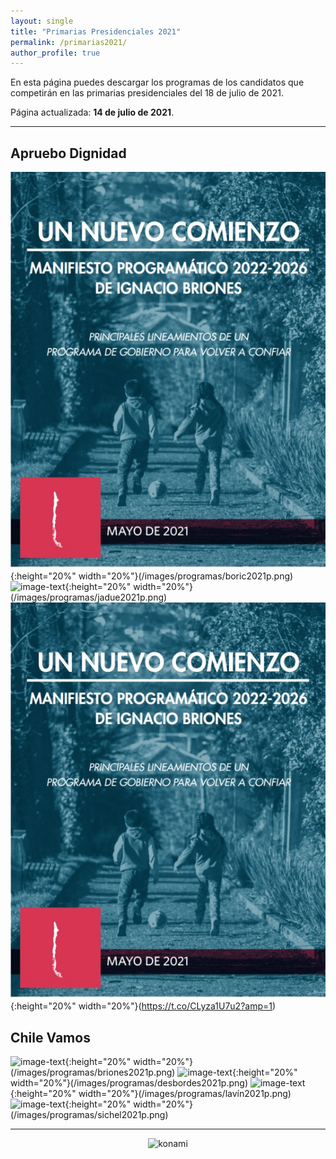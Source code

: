 ```yaml
---
layout: single
title: "Primarias Presidenciales 2021"
permalink: /primarias2021/
author_profile: true
---
```


En esta página puedes descargar los programas de los candidatos que competirán en las primarias presidenciales del 18 de julio de 2021.


Página actualizada: **14 de julio de 2021**.

---

## Apruebo Dignidad

![image-text](/images/programas/briones2021p.png){:height="20%" width="20%"}(/images/programas/boric2021p.png)
![image-text](https://t.co/CLyza1U7u2?amp=1){:height="20%" width="20%"}(/images/programas/jadue2021p.png)
![image-text](/images/programas/briones2021p.png){:height="20%" width="20%"}(https://t.co/CLyza1U7u2?amp=1)


## Chile Vamos

![image-text](https://t.co/CLyza1U7u2?amp=1){:height="20%" width="20%"}(/images/programas/briones2021p.png)
![image-text](https://t.co/Q9Th9kNZlP?amp=1){:height="20%" width="20%"}(/images/programas/desbordes2021p.png)
![image-text](https://t.co/IttYvTZq2D?amp=1){:height="20%" width="20%"}(/images/programas/lavín2021p.png)
![image-text](https://t.co/3aiXwyInl3?amp=1){:height="20%" width="20%"}(/images/programas/sichel2021p.png)


---

<!-- NES -->
<style>
.aligncenter {
    text-align: center;
}
</style>
<p class="aligncenter">
    <img src="/images/nes.png" width="30" height="30" alt="konami" />
</p>

<!-- Favicon -->
<link rel="apple-touch-icon" sizes="180x180" href="/apple-touch-icon.png">
<link rel="icon" type="image/png" sizes="32x32" href="/favicon-32x32.png">
<link rel="icon" type="image/png" sizes="16x16" href="/favicon-16x16.png">
<link rel="manifest" href="/site.webmanifest">
<link rel="mask-icon" href="/safari-pinned-tab.svg" color="#5bbad5">
<meta name="msapplication-TileColor" content="#b91d47">
<meta name="theme-color" content="#ffffff">
